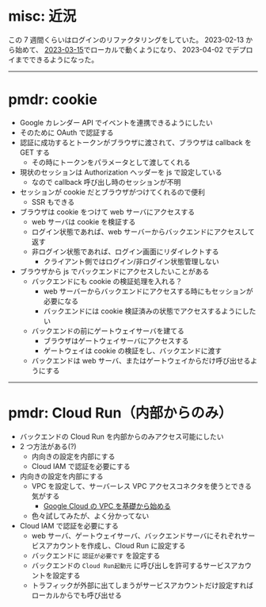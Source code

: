 # misc: 近況

この 7 週間くらいはログインのリファクタリングをしていた。 2023-02-13 から始めて、
[2023-03-15](https://yskoht.github.io/dev/2023-03-15)でローカルで動くようになり、
2023-04-02 でデプロイまでできるようになった。

---

# pmdr: cookie

- Google カレンダー API でイベントを連携できるようにしたい
- そのために OAuth で認証する
- 認証に成功するとトークンがブラウザに渡されて、ブラウザは callback を GET する
  - その時にトークンをパラメータとして渡してくれる
- 現状のセッションは Authorization ヘッダーを js で設定している
  - なので callback 呼び出し時のセッションが不明
- セッションが cookie だとブラウザがつけてくれるので便利
  - SSR もできる
- ブラウザは cookie をつけて web サーバにアクセスする
  - web サーバは cookie を検証する
  - ログイン状態であれば、web サーバーからバックエンドにアクセスして返す
  - 非ログイン状態であれば、ログイン画面にリダイレクトする
    - クライアント側ではログイン/非ログイン状態管理しない
- ブラウザから js でバックエンドにアクセスしたいことがある
  - バックエンドにも cookie の検証処理を入れる？
    - web サーバーからバックエンドにアクセスする時にもセッションが必要になる
    - バックエンドには cookie 検証済みの状態でアクセスするようにしたい
  - バックエンドの前にゲートウェイサーバを建てる
    - ブラウザはゲートウェイサーバにアクセスする
    - ゲートウェイは cookie の検証をし、バックエンドに渡す
  - バックエンドは web サーバ、またはゲートウェイからだけ呼び出せるようにする

---

# pmdr: Cloud Run（内部からのみ）

- バックエンドの Cloud Run を内部からのみアクセス可能にしたい
- 2 つ方法がある(?)
  - 内向きの設定を内部にする
  - Cloud IAM で認証を必要にする
- 内向きの設定を内部にする
  - VPC を設定して、サーバーレス VPC アクセスコネクタを使うとできる気がする
    - [Google Cloud の VPC を基礎から始める](https://zenn.dev/google_cloud_jp/articles/google-cloud-vpc-101)
  - 色々試してみたが、よく分かってない
- Cloud IAM で認証を必要にする
  - web サーバ、ゲートウェイサーバ、バックエンドサーバにそれぞれサービスアカウントを作成し、Cloud Run に設定する
  - バックエンドに `認証が必要です` を設定する
  - バックエンドの `Cloud Run起動元` に呼び出しを許可するサービスアカウントを設定する
  - トラフィックが外部に出てしまうがサービスアカウントだけ設定すればローカルからでも呼び出せる
